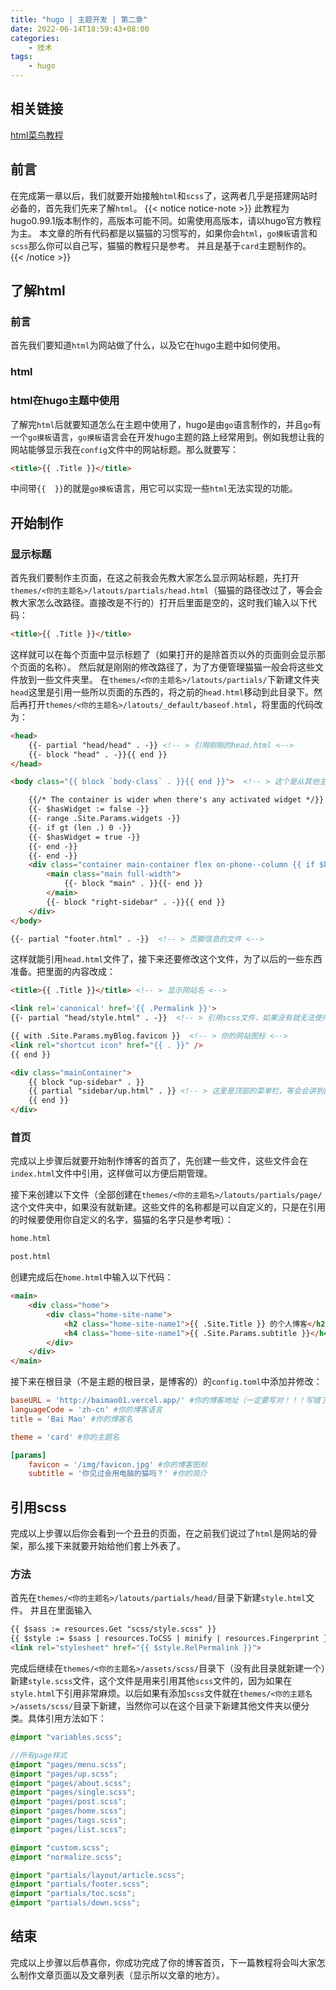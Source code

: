 ```yaml
---
title: "hugo | 主题开发 | 第二章"
date: 2022-06-14T18:59:43+08:00
categories:
    - 技术
tags: 
    - hugo
---
```


## 相关链接
[html菜鸟教程](https://www.runoob.com/html/html-tutorial.html)
## 前言
在完成第一章以后，我们就要开始接触`html`和`scss`了，这两者几乎是搭建网站时必备的，首先我们先来了解`html`。
{{< notice notice-note >}}
此教程为hugo0.99.1版本制作的，高版本可能不同。如需使用高版本，请以hugo官方教程为主。
本文章的所有代码都是以猫猫的习惯写的，如果你会`html`，`go摸板`语言和`scss`那么你可以自己写，猫猫的教程只是参考。
并且是基于`card`主题制作的。
{{< /notice >}}
## 了解html
### 前言
首先我们要知道`html`为网站做了什么，以及它在hugo主题中如何使用。
### html
### html在hugo主题中使用
了解完`html`后就要知道怎么在主题中使用了，hugo是由`go`语言制作的，并且`go`有一个`go摸板`语言，`go摸板`语言会在开发hugo主题的路上经常用到。例如我想让我的网站能够显示我在`config`文件中的网站标题。那么就要写：
```html
<title>{{ .Title }}</title>
```
中间带`{{  }}`的就是`go摸板`语言，用它可以实现一些`html`无法实现的功能。
## 开始制作
### 显示标题
首先我们要制作主页面，在这之前我会先教大家怎么显示网站标题，先打开`themes/<你的主题名>/latouts/partials/head.html`（猫猫的路径改过了，等会会教大家怎么改路径。直接改是不行的）打开后里面是空的，这时我们输入以下代码：
```html
<title>{{ .Title }}</title>
```
这样就可以在每个页面中显示标题了（如果打开的是除首页以外的页面则会显示那个页面的名称）。
然后就是刚刚的修改路径了，为了方便管理猫猫一般会将这些文件放到一些文件夹里。
在`themes/<你的主题名>/latouts/partials/`下新建文件夹`head`这里是引用一些所以页面的东西的，将之前的`head.html`移动到此目录下。然后再打开`themes/<你的主题名>/latouts/_default/baseof.html`，将里面的代码改为：
```html
<head>
    {{- partial "head/head" . -}} <!-- > 引用刚刚的head.html <-->
    {{- block "head" . -}}{{ end }}
</head>

<body class="{{ block `body-class` . }}{{ end }}">  <!-- > 这个是从其他主题那拿的，暂时不知道啥意思:( <-->

    {{/* The container is wider when there's any activated widget */}}
    {{- $hasWidget := false -}}
    {{- range .Site.Params.widgets -}}
    {{- if gt (len .) 0 -}}
    {{- $hasWidget = true -}}
    {{- end -}}
    {{- end -}}
    <div class="container main-container flex on-phone--column {{ if $hasWidget }}extended{{ else }}compact{{ end }}">
        <main class="main full-width">
            {{- block "main" . }}{{- end }}
        </main>
        {{- block "right-sidebar" . -}}{{ end }}
    </div>
</body>

{{- partial "footer.html" . -}}  <!-- > 页脚信息的文件 <-->
```


这样就能引用`head.html`文件了，接下来还要修改这个文件，为了以后的一些东西准备。把里面的内容改成：
```html
<title>{{ .Title }}</title> <!-- > 显示网站名 <-->

<link rel='canonical' href='{{ .Permalink }}'>
{{- partial "head/style.html" . -}}  <!-- > 引用scss文件，如果没有就无法使用scss样式 <-->

{{ with .Site.Params.myBlog.favicon }}  <!-- > 你的网站图标 <-->
<link rel="shortcut icon" href="{{ . }}" />
{{ end }}

<div class="mainContainer">
    {{ block "up-sidebar" . }}
    {{ partial "sidebar/up.html" . }} <!-- > 这里是顶部的菜单栏，等会会讲到的 <-->
    {{ end }}
</div>
```
### 首页
完成以上步骤后就要开始制作博客的首页了，先创建一些文件，这些文件会在`index.html`文件中引用，这样做可以方便后期管理。

接下来创建以下文件（全部创建在`themes/<你的主题名>/latouts/partials/page/`这个文件夹中，如果没有就新建。这些文件的名称都是可以自定义的，只是在引用的时候要使用你自定义的名字，猫猫的名字只是参考哦）：
```cmd
home.html

post.html
```
创建完成后在`home.html`中输入以下代码：
```html
<main>
    <div class="home">
        <div class="home-site-name">
            <h2 class="home-site-name1">{{ .Site.Title }} 的个人博客</h2> <!-- 获取config文件中的名称 -->
            <h4 class="home-site-name1">{{ .Site.Params.subtitle }}</h4> <!-- 获取config文件中的简介 -->
        </div>
    </div>
</main>
```
接下来在根目录（不是主题的根目录，是博客的）的`config.toml`中添加并修改：
```toml
baseURL = 'http://baimao01.vercel.app/' #你的博客地址（一定要写对！！！写错了无法在vercel部署）
languageCode = 'zh-cn' #你的博客语言
title = 'Bai Mao' #你的博客名

theme = 'card' #你的主题名

[params]
    favicon = '/img/favicon.jpg' #你的博客图标
    subtitle = '你见过会用电脑的猫吗？' #你的简介
```

## 引用scss
完成以上步骤以后你会看到一个丑丑的页面，在之前我们说过了`html`是网站的骨架，那么接下来就要开始给他们套上外表了。
### 方法
首先在`themes/<你的主题名>/latouts/partials/head/`目录下新建`style.html`文件。
并且在里面输入
```html
{{ $sass := resources.Get "scss/style.scss" }}
{{ $style := $sass | resources.ToCSS | minify | resources.Fingerprint }}
<link rel="stylesheet" href="{{ $style.RelPermalink }}">
```
完成后继续在`themes/<你的主题名>/assets/scss/`目录下（没有此目录就新建一个）新建`style.scss`文件，这个文件是用来引用其他`scss`文件的，因为如果在`style.html`下引用非常麻烦。以后如果有添加`scss`文件就在`themes/<你的主题名>/assets/scss/`目录下新建，当然你可以在这个目录下新建其他文件夹以便分类。具体引用方法如下：
```scss
@import "variables.scss";

//所有page样式
@import "pages/menu.scss";
@import "pages/up.scss";
@import "pages/about.scss";
@import "pages/single.scss";
@import "pages/post.scss";
@import "pages/home.scss";
@import "pages/tags.scss";
@import "pages/list.scss";

@import "custom.scss";
@import "normalize.scss";

@import "partials/layout/article.scss";
@import "partials/footer.scss";
@import "partials/toc.scss";
@import "partials/down.scss";
```
## 结束
完成以上步骤以后恭喜你，你成功完成了你的博客首页，下一篇教程将会叫大家怎么制作文章页面以及文章列表（显示所以文章的地方）。
